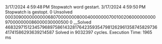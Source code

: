 ﻿3/17/2024 4:59:48 PM Stopwatch word gestart.
3/17/2024 4:59:50 PM Stopwatch is gestopt.
0 Unsolved 000309000000000068070000000800040000000700100206000000000970000000086000030000500
0 __Solved 468329715123457968975861432817642359354798126296135874582973641741586293639214587
Solved in 9032397 cycles.
Execution Time: 1965 ms

